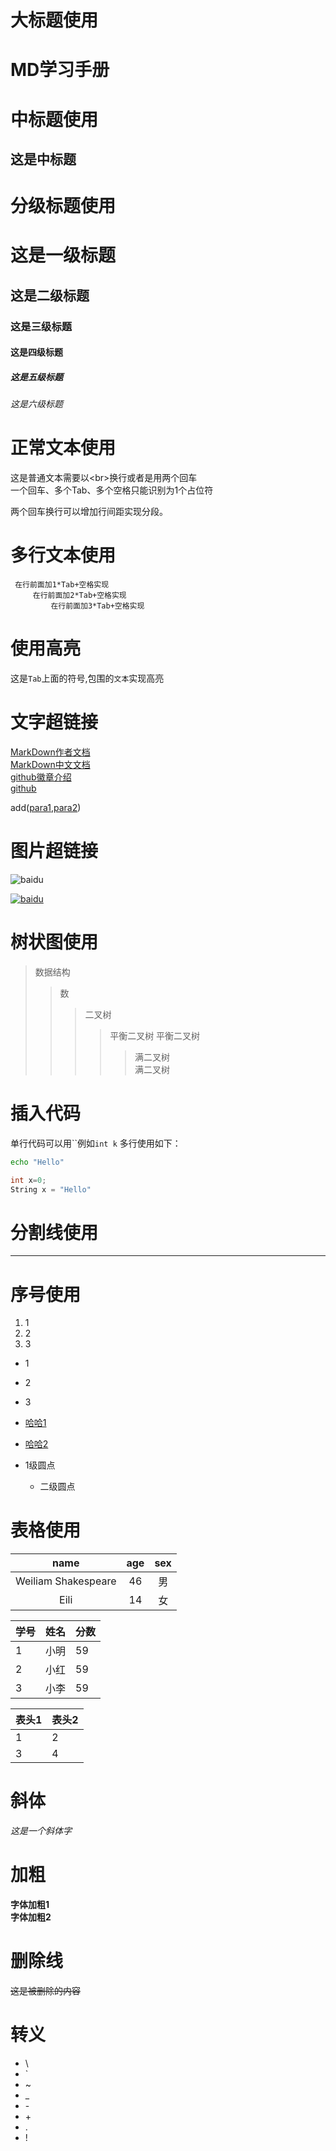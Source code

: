 # 大标题使用
MD学习手册
=

# 中标题使用
这是中标题
-

# 分级标题使用
# 这是一级标题
## 这是二级标题
### 这是三级标题
#### 这是四级标题
##### 这是五级标题
###### 这是六级标题

# 正常文本使用
这是普通文本需要以\<br>换行或者是用两个回车<br>
一个回车、多个Tab、多个空格只能识别为1个占位符

两个回车换行可以增加行间距实现分段。<br>

# 多行文本使用
	 在行前面加1*Tab+空格实现
		 在行前面加2*Tab+空格实现
			 在行前面加3*Tab+空格实现
# 使用高亮
这是`Tab`上面的符号,包围的`文本`实现高亮<br>

# 文字超链接
[MarkDown作者文档](https://daringfireball.net/projects/markdown/syntax)<br>
[MarkDown中文文档](https://www.appinn.com/markdown)<br>
[github徽章介绍](http://www.cocoachina.com/programmer/20170512/19256.html)<br>
[github](github.com "悬停")

[para1]: baidu.com "para1"
[para2]: baidu.com "para2"
add([para1],[para2])<br>

# 图片超链接
![baidu](http://www.baidu.com/img/bdlogo.gif "百度logo")

[baidu]:http://www.baidu.com/img/bdlogo.gif "百度Logo"  
[![baidu]](http://baidu.com)  

# 树状图使用
>数据结构
>>数
>>>二叉树
>>>>平衡二叉树
>>>>平衡二叉树
>>>>>满二叉树<br>满二叉树

# 插入代码
单行代码可以用\`\`例如`int k`
多行使用如下：
```Bash
echo "Hello"
```
```cpp
int x=0;
String x = "Hello"
```

# 分割线使用
***

# 序号使用
1. 1
1. 2
1. 3

* 1
* 2
* 3

* [哈哈1](baidu.com)
* [哈哈2](baidu.com)

* 1级圆点
	* 二级圆点

# 表格使用
| name | age | sex |
|:-:|:-:|:-:|
|Weiliam Shakespeare|46|男|
|Eili|14|女|

学号|姓名|分数
-|-|-
1|小明|59
2|小红|59
3|小李|59

表头1|表头2
-|-
1|2
3|4

# 斜体
*这是一个斜体字*

# 加粗
__字体加粗1__<br>
**字体加粗2**

# 删除线
~~这是被删除的内容~~

# 转义
* \\
* \`
* \~
* \_
* \-
* \+
* \.
* \!

